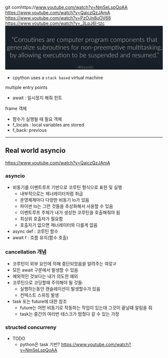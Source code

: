 git comhttps://www.youtube.com/watch?v=NmSeLspQoAA
https://www.youtube.com/watch?v=QaiczQzJAmA
https://www.youtube.com/watch?v=PzOJn8uOV68
https://www.youtube.com/watch?v=_3LpJ6I-tzc
![](static/2022-10-07-16-34-35.png)

 - cpython uses a `stack based` virtual machine

multiple entry points 
- await : 일시정지 해줘 힌트 

frame 객체
- 함수가 실행될 때 필요 객체
- f_locals : local variables are stored 
- f_back: previous 

---
## Real world asyncio
https://www.youtube.com/watch?v=QaiczQzJAmA
### asyncio
- 비동기를 이벤트루프 기반으로 코루틴 형식으로 표현 및 실행
  - 내부적으로는 제너레이터처럼 취급
  - 운영체제마다 다양한 비동기 Io가 있음
  - 파이썬 Io는 그런 것들을 추상화해서 사용할 수 있음
  - 이벤트루프 주체가 내가 생성한 코루틴을 호출해줘야 됨
  - 최상위 호출자가 필요함 
  - 호출자가 없으면 제너레이터와 다를게 없음
- async def : 코루틴 함수 
- await f : 흐름 유지(함수 호출)
### cancellation 개념
- 코루틴이 외부 요인에 의해 중단되었음을 알려주는 여갛ㄹ
- 모든 await 구문에서 발생할 수 있음
- 예외적인 것보다는 내가 의도한 예외
- 코루틴으로 코딩할때 주의해야 될 것들:
  - 실행하는동안 캔슬레이션이 발생할수가 있음
  - 컨텍스트 스위칭 발생
- task 또는 future에 대한 참조
  - future는 어떤 비동기로 작동하는 작업이 있는데 그것이 끝날떄 알림을 줘
  - task는 중간의 여러번 테스크가 멈췄다 갈 수 있는 가정
### structed concurreny


- TODO
  - python은 task 기반?
https://www.youtube.com/watch?v=NmSeLspQoAA